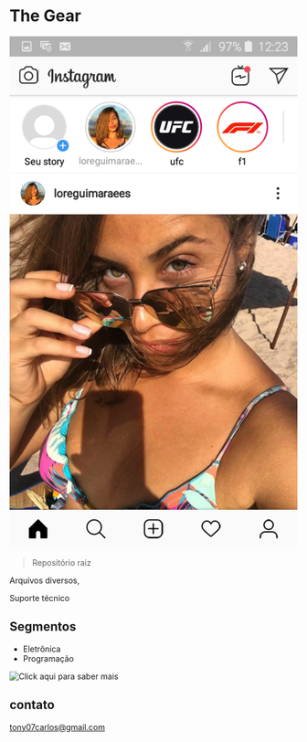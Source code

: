 # The Gear
![prewiew](./.github/prewiew.png)
> Repositório raiz

Arquivos diversos,

Suporte técnico

## Segmentos

- Eletrônica
- Programação

![Click aqui para saber mais](https://www.youtube.com/watch?v=DiejKLmLFq8)

## contato

tony07carlos@gmail.com